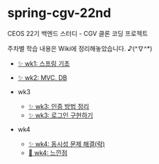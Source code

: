 # spring-cgv-22nd
CEOS 22기 백엔드 스터디 - CGV 클론 코딩 프로젝트

주차별 학습 내용은 Wiki에 정리해놓았습니다. ♪(^∇^*)

- [✨ wk1: 스프링 기초](https://github.com/yooniicode/spring-tutorial-22nd/wiki/wk1-%3A-%EC%8A%A4%ED%94%84%EB%A7%81-%EA%B8%B0%EC%B4%88)
- [✨ wk2: MVC, DB](https://github.com/yooniicode/spring-cgv-22nd/wiki/week2:-DB-%EC%A0%91%EA%B7%BC-%EA%B8%B0%EC%88%A0-%EB%B0%8F-MVC)

- wk3
  - [✨ wk3: 인증 방법 정리](https://github.com/yooniicode/spring-cgv-22nd/wiki/wk3:-%EC%9D%B8%EC%A6%9D-%EB%B0%A9%EB%B2%95-%EC%A0%95%EB%A6%AC)
  - [✨ wk3: 로그인 구현하기](https://github.com/yooniicode/spring-cgv-22nd/wiki/wk3;-%EB%A1%9C%EA%B7%B8%EC%9D%B8-%EA%B5%AC%ED%98%84%ED%95%98%EA%B8%B0)

- wk4
  - [✨ wk4: 동시성 문제 해결(락)](https://github.com/yooniicode/spring-cgv-22nd/wiki/wk4-:-%EB%8F%99%EC%8B%9C%EC%84%B1-%ED%95%B4%EA%B2%B0-%EB%B0%A9%EB%B2%95)
  - [🚀 wk4: 느낀점](https://github.com/yooniicode/spring-cgv-22nd/wiki/wk4-:-%EB%8A%90%EB%82%80%EC%A0%90)
